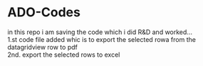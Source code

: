 # ADO-Codes
in this repo i am saving the code which i did R&amp;D and worked...<br>
1.st code file added whic is to export the selected rowa from the datagridview row to pdf<br>
2nd. export the selected rows to excel <br>
